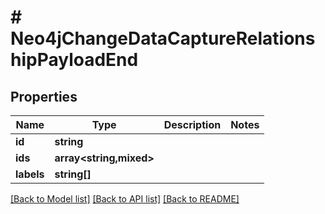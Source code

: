 # # Neo4jChangeDataCaptureRelationshipPayloadEnd

## Properties

Name | Type | Description | Notes
------------ | ------------- | ------------- | -------------
**id** | **string** |  |
**ids** | **array<string,mixed>** |  |
**labels** | **string[]** |  |

[[Back to Model list]](../../README.md#models) [[Back to API list]](../../README.md#endpoints) [[Back to README]](../../README.md)
